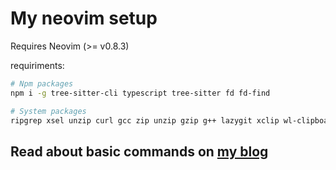 # My neovim setup

Requires Neovim (>= v0.8.3)

requiriments:

```bash
# Npm packages
npm i -g tree-sitter-cli typescript tree-sitter fd fd-find

# System packages
ripgrep xsel unzip curl gcc zip unzip gzip g++ lazygit xclip wl-clipboard rustup clang jq
```

## Read about basic commands on [my blog](https://www.rxtsel.dev/en/blog/basic-commands-for-neovim/)

